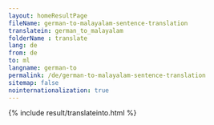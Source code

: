 ```yaml
---
layout: homeResultPage
fileName: german-to-malayalam-sentence-translation
translatein: german_to_malayalam
folderName : translate
lang: de
from: de
to: ml
langname: german-to
permalink: /de/german-to-malayalam-sentence-translation
sitemap: false
nointernationalization: true
---
```

{% include result/translateinto.html %}

<script src="/js/result/translation.js" data-foldername="{{page.folderName}}" data-lang="{{page.lang}}"></script>
